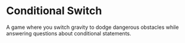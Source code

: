 # Conditional Switch
A game where you switch gravity to dodge dangerous obstacles while answering questions about conditional statements.
